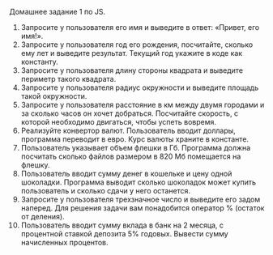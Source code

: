 Домашнее задание 1 по JS.

1)   Запросите у пользователя его имя и выведите в ответ: «Привет, его имя!».
2)   Запросите у пользователя год его рождения, посчитайте, сколько ему лет и выведите результат. Текущий год укажите в коде как константу.
3)   Запросите у пользователя длину стороны квадрата и выведите периметр такого квадрата.
4)   Запросите у пользователя радиус окружности и выведите площадь такой окружности.
5)   Запросите у пользователя расстояние в км между двумя городами и за сколько часов он хочет добраться. Посчитайте скорость, с которой необходимо двигаться, чтобы успеть вовремя.
6)   Реализуйте конвертор валют. Пользователь вводит доллары, программа переводит в евро. Курс валюты храните в константе.
7)   Пользователь указывает объем флешки в Гб. Программа должна посчитать сколько файлов размером в 820 Мб помещается на флешку.
8)   Пользователь вводит сумму денег в кошельке и цену одной шоколадки. Программа выводит сколько шоколадок может купить пользователь и сколько сдачи у него останется.
9)   Запросите у пользователя трехзначное число и выведите его задом наперед. Для решения задачи вам понадобится оператор % (остаток от деления).
10) Пользователь вводит сумму вклада в банк на 2 месяца, с процентной ставкой депозита 5% годовых. Вывести сумму начисленных процентов.